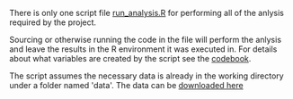
There is only one script file [run_analysis.R](run_analysis.R) for performing all of the anlysis required by the project. 

Sourcing or otherwise running the code in the file will perform the anlysis and leave the results in the R environment it was executed in. For details about what variables are created by the script see the [codebook](CodeBook.md).

The script assumes the necessary data is already in the working directory under a folder named 'data'. The data can be [downloaded here](https://d396qusza40orc.cloudfront.net/getdata%2Fprojectfiles%2FUCI%20HAR%20Dataset.zip)